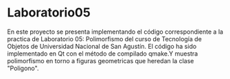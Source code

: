 # Laboratorio05
En este proyecto se presenta implementando el código correspondiente a la practica de Laboratorio 05: Polimorfismo del curso de Tecnología de Objetos de Universidad Nacional de San Agustín.
El código ha sido implementado en Qt con el método de compilado qmake.Y muestra polimorfismo en torno a figuras geometricas que heredan la clase "Poligono".
